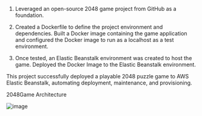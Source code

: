 1. Leveraged an open-source 2048 game project from GitHub as a foundation.

2. Created a Dockerfile to define the project environment and dependencies.
   Built a Docker image containing the game application and configured the Docker image to run as a localhost as a test environment.

3. Once tested, an Elastic Beanstalk environment was created to host the game.
   Deployed the Docker Image to the Elastic Beanstalk environment.

This project successfully deployed a playable 2048 puzzle game to AWS Elastic Beanstalk, automating deployment, maintenance, and provisioning.



2048Game Architecture

![image](https://github.com/user-attachments/assets/908c48a8-2a50-49bb-9455-266d1e15f882)


